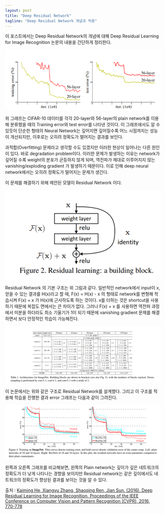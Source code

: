 ```yaml
---
layout: post
title: "Deep Residual Network"
tagline: "Deep Residual Network 개념과 적용"
---
```


이 포스트에서는 Deep Residual Network의 개념에 대해 Deep Residual Learning for Image Recognition 논문의 내용을 간단하게 정리한다.

![resnet1](https://github.com/KyungheeKo/KyungheeKo.github.io/blob/KyungheeKo/assets/img/resnet/resnet1.png?raw=true)

위 그래프는 CIFAR-10 데이터를 각각 20-layer와 56-layer의 plain network를 이용해 분류했을 때의 Training error와 test error를 나타낸 것이다. 이 그래프에서도 알 수 있듯이 단순한 형태의 Neural Network는 깊어지면 깊어질수록 어느 시점까지는 성능이 개선되지만, 이후로는 오히려 정확도가 떨어지는 결과를 보인다.

과적합(Overfitting) 문제라고 생각할 수도 있겠지만 이러한 현상이 일어나는 다른 원인이 있다. 바로 degradation problem이다. 이러한 문제가 발생하는 이유는 network가 깊어질 수록 weight의 분포가 균등하지 않게 되며, 역전파가 제대로 이루어지지 않는 vanishing/exploding gradient 가 발생하기 때문이다. 이로 인해 deep neural network에서는 오히려 정확도가 떨어지는 문제가 생긴다.

이 문제를 해결하기 위해 제안된 모델이 Residual Network 이다.

![resnet2](https://github.com/KyungheeKo/KyungheeKo.github.io/blob/KyungheeKo/assets/img/resnet/resnet2.png?raw=true)

Residual Network 의 기본 구조는 위 그림과 같다. 일반적인 network에서 input이 x, 얻을 수 있는 결과를 H(x)라고 할 때, F(x) = H(x) - x 의 형태로 network를 변형해 학습시켜 F(x) + x 가 H(x)에 근사하도록 하는 것이다. x를 더하는 것은 shortcut을 사용하기 때문에 복잡도 면에서는 큰 차이가 없다. 그러나 F(x) + x 를 사용하면 역전파 과정에서 미분을 하더라도 최소 기울기가 1이 되기 때문에 vanishing gradient 문제를 해결하면서 보다 안정적인 학습이 가능해진다.

![resnet3](https://github.com/KyungheeKo/KyungheeKo.github.io/blob/KyungheeKo/assets/img/resnet/resnet3.png?raw=true)

이 논문에서는 위와 같은 구조로 Residual Network를 설계했다. 그리고 이 구조를 적용해 학습을 진행한 결과 error 그래프는 다음과 같이 그려진다.

![resnet4](https://github.com/KyungheeKo/KyungheeKo.github.io/blob/KyungheeKo/assets/img/resnet/resnet4.png?raw=true)

왼쪽과 오른쪽 그래프를 비교해보면, 왼쪽의 Plain network는 깊이가 깊은 네트워크의 정확도가 더 낮게 나타나는 경향을 보이지만 Residual network는 같은 깊이에서도 네트워크의 정확도가 향상된 결과를 보이는 것을 알 수 있다.

출처 : [Kaiming He, Xiangyu Zhang, Shaoqing Ren, Jian Sun. (2016). Deep Residual Learning for Image Recognition. Proceedings of the IEEE Conference on Computer Vision and Pattern Recognition (CVPR), 2016, 770-778](https://arxiv.org/pdf/1512.03385.pdf)

